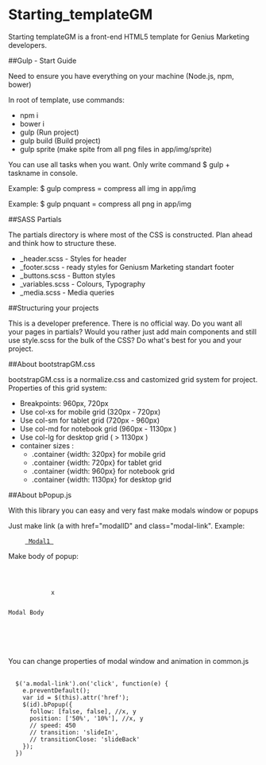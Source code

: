 # Starting_templateGM
Starting templateGM is a front-end HTML5 template for Genius Marketing developers.

##Gulp - Start Guide
<p>Need to ensure you have everything on your machine (Node.js, npm, bower)</p>
<p>In root of template, use commands:</p>
<ul>
	<li>npm i</li>
	<li>bower i</li>
	<li>gulp (Run project)</li>
	<li>gulp build (Build project)</li>
	<li>gulp sprite (make spite from all png files in app/img/sprite)</li>
</ul>
<p>You can use all tasks when you want. Only write command $ gulp + taskname in console.</p>
<p>Example: $ gulp compress = compress all img in app/img</p>
<p>Example: $ gulp pnquant = compress all png in app/img</p>
##SASS Partials
<p>The partials directory is where most of the CSS is constructed. Plan ahead and think how to structure these.</p>
<ul>
	<li>_header.scss - Styles for header</li>
	<li>_footer.scss - ready styles for Geniusm Marketing standart footer</li>
	<li>_buttons.scss - Button styles</li>
	<li>_variables.scss - Colours, Typography</li>
	<li>_media.scss - Media queries</li>
</ul>

##Structuring your projects
<p>This is a developer preference. There is no official way. Do you want all your pages in partials? Would you rather just add main components and still use style.scss for the bulk of the CSS? Do what's best for you and your project.</p>

##About bootstrapGM.css
<p>bootstrapGM.css is a normalize.css and castomized grid system for project. Properties of this grid system:</p>
<ul>
	<li>Breakpoints: 960px, 720px</li>
	<li>Use col-xs for mobile grid (320px - 720px)</li>
	<li>Use col-sm for tablet grid (720px - 960px)</li>
	<li>Use col-md for notebook grid (960px - 1130px )</li>
	<li>Use col-lg for desktop grid ( > 1130px )</li>
	<li>container sizes :
		<ul>
			<li>.container {width: 320px} for mobile grid</li>
			<li>.container {width: 720px} for tablet grid</li>
			<li>.container {width: 960px} for notebook grid</li>
			<li>.container {width: 1130px} for desktop grid</li>
		</ul>
	</li>
</ul>

##About bPopup.js
<p>With this library you can easy and very fast make modals window or popups</p>
<p>Just make link (a with href="modalID" and class="modal-link". Example:</p>
<pre>
	<code><a href="#modal1" class="modal-link"> Modal1 </a></code>
</pre>
<p>Make body of popup:</p>
<pre>
	<code>
		<div class="modal-body" id="modal1">
			<span class="button b-close"><span>x</span></span>
			<p>Modal Body</p>
		</div>
	</code>
</pre>
<p>You can change properties of modal window and animation in common.js</p>
<pre>
	<code>
  $('a.modal-link').on('click', function(e) {
    e.preventDefault();
    var id = $(this).attr('href');
    $(id).bPopup({
      follow: [false, false], //x, y
      position: ['50%', '10%'], //x, y
      // speed: 450
      // transition: 'slideIn',
      // transitionClose: 'slideBack'
    });
  })
	</code>
</pre>



